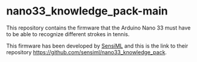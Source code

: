 # nano33_knowledge_pack-main

This repository contains the firmware that the Arduino Nano 33 must have to be able to recognize different strokes in tennis.

This firmware has been developed by [SensiML](https://sensiml.com/) and this is the link to their repository https://github.com/sensiml/nano33_knowledge_pack.
